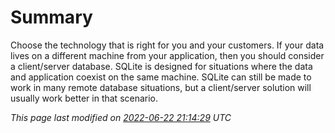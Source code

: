# Summary



 Choose the technology that is right for you and your customers.
 If your data lives on a different machine from your application,
 then you should consider a client/server database.
 SQLite is designed for situations where the data and application
 coexist on the same machine.
 SQLite can still be made to work in many remote database
 situations, but a client/server solution will usually work
 better in that scenario.



*This page last modified on [2022\-06\-22 21:14:29](https://sqlite.org/docsrc/honeypot) UTC* 


